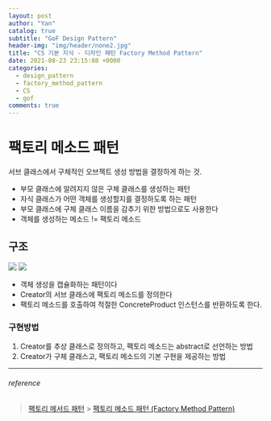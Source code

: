 ```yaml
---
layout: post
author: "Yan"
catalog: true
subtitle: "GoF Design Pattern"
header-img: "img/header/none2.jpg"
title: "CS 기본 지식 - 디자인 패턴 Factory Method Pattern"
date: 2021-08-23 23:15:08 +0000
categories:
  - design_pattern
  - factory_method_pattern
  - CS
  - gof
comments: true
---
```


# 팩토리 메소드 패턴

서브 클래스에서 구체적인 오브젝트 생성 방법을 결정하게 하는 것.

- 부모 클래스에 알려지지 않은 구체 클래스를 생성하는 패턴
- 자식 클래스가 어떤 객체를 생성할지를 결정하도록 하는 패턴
- 부모 클래스에 구체 클래스 이름을 감추기 위한 방법으로도 사용한다
- 객체를 생성하는 메소드 != 팩토리 메소드

## 구조

![](https://upload.wikimedia.org/wikipedia/commons/thumb/a/a3/FactoryMethod.svg/450px-FactoryMethod.svg.png)
![](https://johngrib.github.io/resource/wiki/factory-method-pattern/structure.gif)

- 객체 생성을 캡슐화하는 패턴이다
- Creator의 서브 클래스에 팩토리 메소드를 정의한다
- 팩토리 메소드를 호출하여 적절한 ConcreteProduct 인스턴스를 반환하도록 한다.

### 구현방법

1. Creator를 추상 클래스로 정의하고, 팩토리 메소드는 abstract로 선언하는 방법
2. Creator가 구체 클래스고, 팩토리 메소드의 기본 구현을 제공하는 방법

---

###### reference

> [팩토리 메서드 패턴](https://ko.wikipedia.org/wiki/%ED%8C%A9%ED%86%A0%EB%A6%AC_%EB%A9%94%EC%84%9C%EB%93%9C_%ED%8C%A8%ED%84%B4) > [팩토리 메소드 패턴 (Factory Method Pattern)](https://johngrib.github.io/wiki/factory-method-pattern/)
